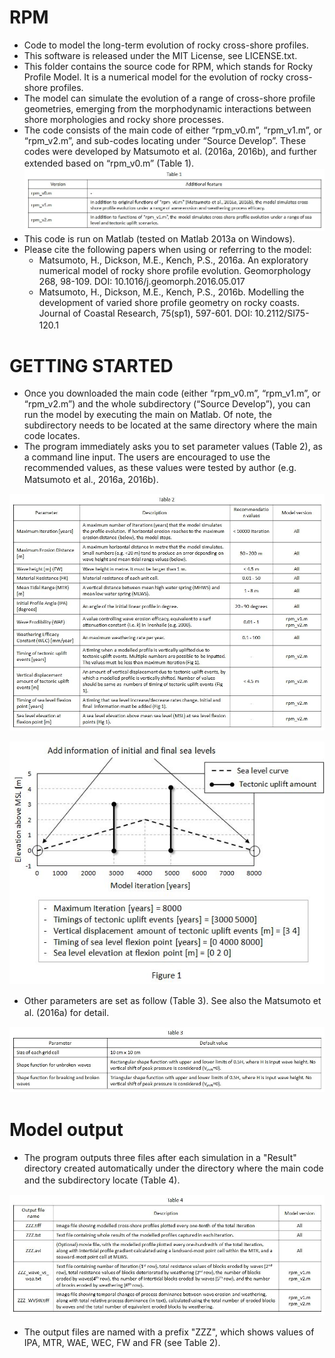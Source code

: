 # RPM
- Code to model the long-term evolution of rocky cross-shore profiles.  
- This software is released under the MIT License, see LICENSE.txt.
- This folder contains the source code for RPM, which stands for Rocky Profile Model. It is a numerical model for the evolution of rocky cross-shore profiles.
- The model can simulate the evolution of a range of cross-shore profile geometries, emerging from the morphodynamic interactions between shore morphologies and rocky shore processes. 
- The code consists of the main code of either “rpm_v0.m”, “rpm_v1.m”, or “rpm_v2.m”, and sub-codes locating under “Source Develop”. These codes were developed by Matsumoto et al. (2016a, 2016b), and further extended based on “rpm_v0.m” (Table 1).　　
　　
　　
![Table 1](https://github.com/hironorimatsumoto/web-image/blob/master/Clipboard01.jpg)　　
　　
　　
- This code is run on Matlab (tested on Matlab 2013a on Windows).
- Please cite the following papers when using or referring to the model:  
  - Matsumoto, H., Dickson, M.E., Kench, P.S., 2016a. An exploratory numerical model of rocky shore profile evolution. Geomorphology 268, 98-109. DOI: 10.1016/j.geomorph.2016.05.017  
  - Matsumoto, H., Dickson, M.E., Kench, P.S., 2016b. Modelling the development of varied shore profile geometry on rocky coasts. Journal of Coastal Research, 75(sp1), 597-601. DOI: 10.2112/SI75-120.1　　
　　
　　
# GETTING STARTED 
- Once you downloaded the main code (either “rpm_v0.m”, “rpm_v1.m”, or “rpm_v2.m”) and the whole subdirectory (“Source Develop”), you can run the model by executing the main on Matlab. Of note, the subdirectory needs to be located at the same directory where the main code locates.
- The program immediately asks you to set parameter values (Table 2), as a command line input.  The users are encouraged to use the recommended values, as these values were tested by author (e.g. Matsumoto et al., 2016a, 2016b).　　
　　
  
![Table 2](https://github.com/hironorimatsumoto/web-image/blob/master/Clipboard02.jpg)　　
　　
  
![Figure 1](https://github.com/hironorimatsumoto/web-image/blob/master/Clipboard03.jpg)　　
　　
  
- Other parameters are set as follow (Table 3). See also the Matsumoto et al. (2016a) for detail.
　　
  
![Table 3](https://github.com/hironorimatsumoto/web-image/blob/master/Clipboard04.jpg)　　
　　
　　
# Model output
- The program outputs three files after each simulation in a "Result" directory created automatically under the directory where the main code and the subdirectory locate (Table 4).
　　
  
![Table 4](https://github.com/hironorimatsumoto/web-image/blob/master/Clipboard05.jpg)　　
　　
  
- The output files are named with a prefix "ZZZ", which shows values of IPA, MTR, WAE, WEC, FW and FR (see Table 2).
